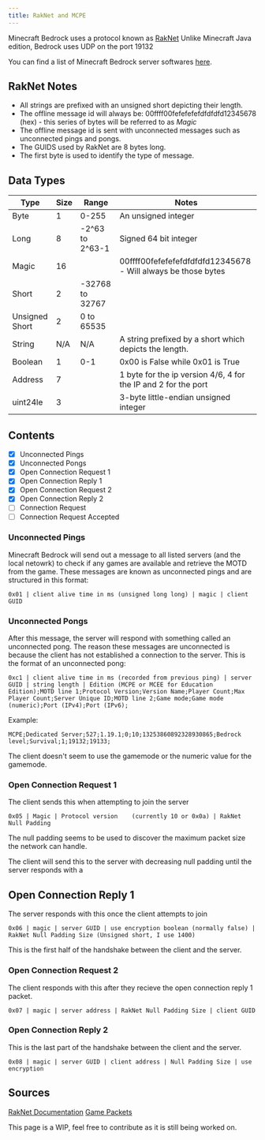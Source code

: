 ```yaml
---
title: RakNet and MCPE
---
```


Minecraft Bedrock uses a protocol known as [RakNet](http://www.jenkinssoftware.com/)
Unlike Minecraft Java edition, Bedrock uses UDP on the port 19132

You can find a list of Minecraft Bedrock server softwares [here](/servers/server-software.html#active-software).

## RakNet Notes

-   All strings are prefixed with an unsigned short depicting their length.
-   The offline message id will always be: 00ffff00fefefefefdfdfdfd12345678 (hex) - this series of bytes will be referred to as *Magic*
-   The offline message id is sent with unconnected messages such as unconnected pings and pongs.
-   The GUIDS used by RakNet are 8 bytes long.
-   The first byte is used to identify the type of message.

## Data Types

| Type           | Size    | Range           | Notes                                                          |
|----------------|---------|-----------------|----------------------------------------------------------------|
| Byte           | 1       | 0-255           | An unsigned integer                                            |
| Long           | 8       | -2^63 to 2^63-1 | Signed 64 bit integer                                          |
| Magic          | 16      |                 | 00ffff00fefefefefdfdfdfd12345678 - Will always be those bytes  |
| Short          | 2       | -32768 to 32767 |                                                                |
| Unsigned Short | 2       | 0 to 65535	     |                                                                |
| String         | N/A     | N/A             | A string prefixed by a short which depicts the length.         |
| Boolean        | 1       | 0-1             | 0x00 is False while 0x01 is True                               |
| Address        | 7       |                 | 1 byte for the ip version 4/6, 4 for the IP and 2 for the port |
| uint24le       | 3       |                 | 3-byte little-endian unsigned integer                          |

## Contents

<Checklist>

-   [x] Unconnected Pings
-   [x] Unconnected Pongs
-   [x] Open Connection Request 1
-   [x] Open Connection Reply 1
-   [x] Open Connection Request 2
-   [x] Open Connection Reply 2
-   [ ] Connection Request
-   [ ] Connection Request Accepted

</Checklist>

### Unconnected Pings

Minecraft Bedrock will send out a message to all listed servers (and the local netowrk) to check if any games are available and retrieve the MOTD from the game. These messages are known as unconnected pings and are structured in this format:

`0x01 | client alive time in ms (unsigned long long) | magic | client GUID`

### Unconnected Pongs

After this message, the server will respond with something called an unconnected pong. The reason these messages are unconnected is because the client has not established a connection to the server. This is the format of an unconnected pong:

`0xc1 | client alive time in ms (recorded from previous ping) | server GUID | string length | Edition (MCPE or MCEE for Education Edition);MOTD line 1;Protocol Version;Version Name;Player Count;Max Player Count;Server Unique ID;MOTD line 2;Game mode;Game mode (numeric);Port (IPv4);Port (IPv6);`

Example:

`MCPE;Dedicated Server;527;1.19.1;0;10;13253860892328930865;Bedrock level;Survival;1;19132;19133;`

The client doesn't seem to use the gamemode or the numeric value for the gamemode.

### Open Connection Request 1

The client sends this when attempting to join the server

`0x05 | Magic | Protocol version	(currently 10 or 0x0a) | RakNet Null Padding`

The null padding seems to be used to discover the maximum packet size the network can handle.

The client will send this to the server with decreasing null padding until the server responds with a

## Open Connection Reply 1

The server responds with this once the client attempts to join

`0x06 | magic | server GUID | use encryption boolean (normally false) | RakNet Null Padding Size (Unsigned short, I use 1400)`

This is the first half of the handshake between the client and the server.

### Open Connection Request 2

The client responds with this after they recieve the open connection reply 1 packet.

`0x07 | magic | server address | RakNet Null Padding Size | client GUID`

### Open Connection Reply 2

This is the last part of the handshake between the client and the server.

`0x08 | magic | server GUID | client address | Null Padding Size | use encryption`

## Sources

[RakNet Documentation](https://wiki.vg/Raknet_Protocol)
[Game Packets](https://github.com/NiclasOlofsson/MiNET/blob/master/src/MiNET/MiNET/Net/MCPE%20Protocol%20Documentation.md)

This page is a WIP, feel free to contribute as it is still being worked on.
